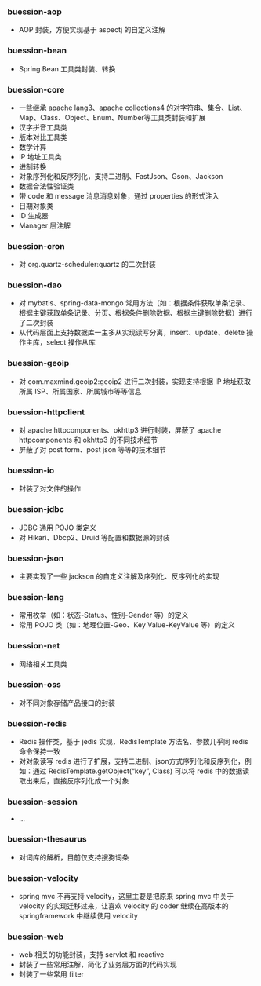 ### buession-aop
* AOP 封装，方便实现基于 aspectj 的自定义注解

### buession-bean
* Spring Bean 工具类封装、转换

### buession-core
* 一些继承 apache lang3、apache collections4 的对字符串、集合、List、Map、Class、Object、Enum、Number等工具类封装和扩展
* 汉字拼音工具类
* 版本对比工具类
* 数学计算
* IP 地址工具类
* 进制转换
* 对象序列化和反序列化，支持二进制、FastJson、Gson、Jackson
* 数据合法性验证类
* 带 code 和 message 消息消息对象，通过 properties 的形式注入
* 日期对象类
* ID 生成器
* Manager 层注解

### buession-cron
* 对 org.quartz-scheduler:quartz 的二次封装

### buession-dao
* 对 mybatis、spring-data-mongo 常用方法（如：根据条件获取单条记录、根据主键获取单条记录、分页、根据条件删除数据、根据主键删除数据）进行了二次封装
* 从代码层面上支持数据库一主多从实现读写分离，insert、update、delete 操作主库，select 操作从库

### buession-geoip
* 对 com.maxmind.geoip2:geoip2 进行二次封装，实现支持根据 IP 地址获取所属 ISP、所属国家、所属城市等等信息

### buession-httpclient
* 对 apache httpcomponents、okhttp3 进行封装，屏蔽了 apache httpcomponents 和 okhttp3 的不同技术细节
* 屏蔽了对 post form、post json 等等的技术细节

### buession-io
* 封装了对文件的操作

### buession-jdbc
* JDBC 通用 POJO 类定义
* 对 Hikari、Dbcp2、Druid 等配置和数据源的封装

### buession-json
* 主要实现了一些 jackson 的自定义注解及序列化、反序列化的实现

### buession-lang
* 常用枚举（如：状态-Status、性别-Gender 等）的定义
* 常用 POJO 类（如：地理位置-Geo、Key Value-KeyValue 等）的定义

### buession-net
* 网络相关工具类

### buession-oss
* 对不同对象存储产品接口的封装

### buession-redis
* Redis 操作类，基于 jedis 实现，RedisTemplate 方法名、参数几乎同 redis 命令保持一致
* 对对象读写 redis 进行了扩展，支持二进制、json方式序列化和反序列化，例如：通过 RedisTemplate.getObject(“key”, Class) 可以将 redis 中的数据读取出来后，直接反序列化成一个对象

### buession-session
* ...

### buession-thesaurus
* 对词库的解析，目前仅支持搜狗词条

### buession-velocity
* spring mvc 不再支持 velocity，这里主要是把原来 spring mvc 中关于 velocity 的实现迁移过来，让喜欢 velocity 的 coder 继续在高版本的 springframework 中继续使用 velocity

### buession-web
* web 相关的功能封装，支持 servlet 和 reactive
* 封装了一些常用注解，简化了业务层方面的代码实现
* 封装了一些常用 filter
